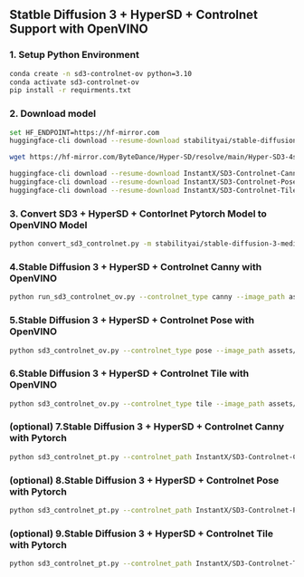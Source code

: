 ## Statble Diffusion 3 + HyperSD + Controlnet Support with OpenVINO

### 1. Setup Python Environment
```bash
conda create -n sd3-controlnet-ov python=3.10
conda activate sd3-controlnet-ov
pip install -r requirments.txt
```

### 2. Download model
```bash
set HF_ENDPOINT=https://hf-mirror.com
huggingface-cli download --resume-download stabilityai/stable-diffusion-3-medium-diffusers --local-dir stabilityai/stable-diffusion-3-medium-diffusers

wget https://hf-mirror.com/ByteDance/Hyper-SD/resolve/main/Hyper-SD3-4steps-CFG-lora.safetensors -P Hyper-SD

huggingface-cli download --resume-download InstantX/SD3-Controlnet-Canny --local-dir InstantX/SD3-Controlnet-Canny
huggingface-cli download --resume-download InstantX/SD3-Controlnet-Pose --local-dir InstantX/SD3-Controlnet-Canny
huggingface-cli download --resume-download InstantX/SD3-Controlnet-Tile --local-dir InstantX/SD3-Controlnet-Canny
```

### 3. Convert SD3 + HyperSD + Contorlnet Pytorch Model to OpenVINO Model
```bash
python convert_sd3_controlnet.py -m stabilityai/stable-diffusion-3-medium-diffusers --lora_path Hyper-SD/Hyper-SD3-4steps-CFG-lora.safetensors -c InstantX 
```

### 4.Stable Diffusion 3 + HyperSD + Controlnet Canny with OpenVINO
```bash
python run_sd3_controlnet_ov.py --controlnet_type canny --image_path assets/canny.jpg
```

### 5.Stable Diffusion 3 + HyperSD + Controlnet Pose with OpenVINO
```bash
python sd3_controlnet_ov.py --controlnet_type pose --image_path assets/pose.jpg
```

### 6.Stable Diffusion 3 + HyperSD + Controlnet Tile with OpenVINO
```bash
python sd3_controlnet_ov.py --controlnet_type tile --image_path assets/tile.jpg
```

### (optional) 7.Stable Diffusion 3 + HyperSD + Controlnet Canny with Pytorch
```bash
python sd3_controlnet_pt.py --controlnet_path InstantX/SD3-Controlnet-Canny --image_path assets/canny.jpg
```

### (optional) 8.Stable Diffusion 3 + HyperSD + Controlnet Pose with Pytorch
```bash
python sd3_controlnet_pt.py --controlnet_path InstantX/SD3-Controlnet-Pose --image_path assets/pose.jpg
```

### (optional) 9.Stable Diffusion 3 + HyperSD + Controlnet Tile with Pytorch
```bash
python sd3_controlnet_pt.py --controlnet_path InstantX/SD3-Controlnet-Tile --image_path assets/tile.jpg
```
